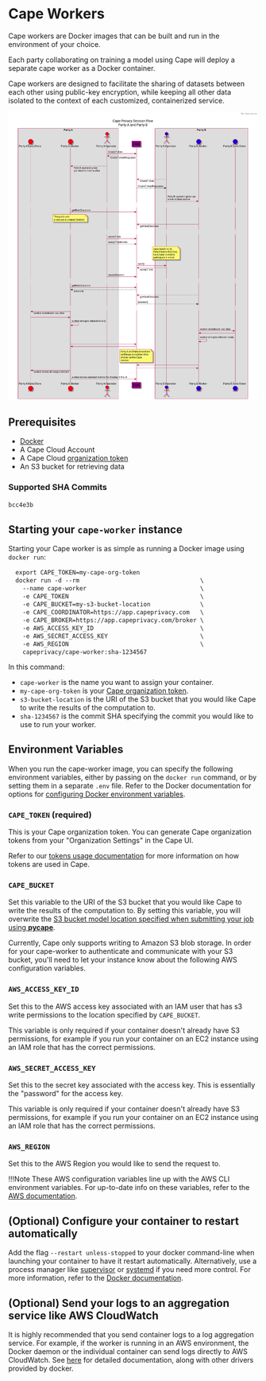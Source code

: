 # Cape Workers

Cape workers are Docker images that can be built and run in the environment of your choice.

Each party collaborating on training a model using Cape will deploy a separate cape worker as a Docker container.

Cape workers are designed to facilitate the sharing of datasets between each other using public-key encryption, while keeping all other data isolated to the context of each customized, containerized service.

![](../images/cape-workers.png)

## Prerequisites
- [Docker](https://docs.docker.com/)
- A Cape Cloud Account
- A Cape Cloud [organization token](/understand/features/tokens)
- An S3 bucket for retrieving data

### Supported SHA Commits
`bcc4e3b`

## Starting your `cape-worker` instance

Starting your Cape worker is as simple as running a Docker image using `docker run`:
```shell
  export CAPE_TOKEN=my-cape-org-token
  docker run -d --rm                                  \
    --name cape-worker                                \
    -e CAPE_TOKEN                                     \
    -e CAPE_BUCKET=my-s3-bucket-location              \
    -e CAPE_COORDINATOR=https://app.capeprivacy.com   \
    -e CAPE_BROKER=https://app.capeprivacy.com/broker \
    -e AWS_ACCESS_KEY_ID                              \
    -e AWS_SECRET_ACCESS_KEY                          \
    -e AWS_REGION                                     \
    capeprivacy/cape-worker:sha-1234567
```

In this command:

- `cape-worker` is the name you want to assign your container.
- `my-cape-org-token` is your [Cape organization token](/understand/features/tokens).
- `s3-bucket-location` is the URI of the S3 bucket that you would like Cape to write the results of the computation to.
- `sha-1234567` is the commit SHA specifying the commit you would like to use to run your worker.

## Environment Variables
When you run the cape-worker image, you can specify the following environment variables, either by passing on the `docker run` command, or by setting them in a separate `.env` file. Refer to the Docker documentation for options for [configuring Docker environment variables](https://docs.docker.com/compose/environment-variables/#pass-environment-variables-to-containers).

### **`CAPE_TOKEN`** (required)
This is your Cape organization token. You can generate Cape organization tokens from your "Organization Settings"  in the Cape UI.

Refer to our [tokens usage documentation](/understand/features/tokens/) for more information on how tokens are used in Cape.

### **`CAPE_BUCKET`**
Set this variable to the URI of the S3 bucket that you would like Cape to write the results of the computation to. By setting this variable, you will overwrite the [S3 bucket model location specified when submitting your job using **pycape**](/libraries/pycape/usage/job/#setting-the-storage-location-as-a-model-owner-in-cape).

Currently, Cape only supports writing to Amazon S3 blob storage. In order for your cape-worker to authenticate and communicate with your S3 bucket, you'll need to let your instance know about the following AWS configuration variables.

### **`AWS_ACCESS_KEY_ID`**
Set this to the AWS access key associated with an IAM user that has s3 write permissions to the location specified by `CAPE_BUCKET`.

This variable is only required if your container doesn't already have S3 permissions, for example if you run your container on an EC2 instance using an IAM role that has the correct permissions.

### **`AWS_SECRET_ACCESS_KEY`** 
Set this to the secret key associated with the access key. This is essentially the "password" for the access key.

This variable is only required if your container doesn't already have S3 permissions, for example if you run your container on an EC2 instance using an IAM role that has the correct permissions.

### **`AWS_REGION`** 
Set this to the AWS Region you would like to send the request to.

!!!Note
	These AWS configuration variables line up with the AWS CLI environment variables. For up-to-date info on these variables, refer to the [AWS documentation](https://docs.aws.amazon.com/cli/latest/userguide/cli-configure-envvars.html).

## (Optional) Configure your container to restart automatically

Add the flag `--restart unless-stopped` to your docker command-line when launching your container to have it restart automatically. Alternatively, use a process manager like [supervisor](http://supervisord.org/) or [systemd](https://freedesktop.org/wiki/Software/systemd/) if you need more control. For more information, refer to the [Docker documentation](https://docs.docker.com/config/containers/start-containers-automatically/).

## (Optional) Send your logs to an aggregation service like AWS CloudWatch

It is highly recommended that you send container logs to a log aggregation service. For example, if the worker is running in an AWS environment, the Docker daemon or the individual container can send logs directly to AWS CloudWatch. See [here](https://docs.docker.com/config/containers/logging/awslogs/) for detailed documentation, along with other drivers provided by docker.
